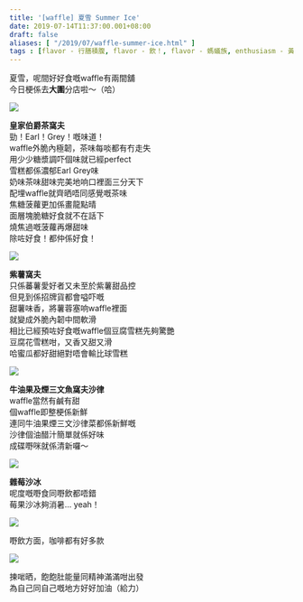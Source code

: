 ```yaml
---
title: '[waffle] 夏雪 Summer Ice'
date: 2019-07-14T11:37:00.001+08:00
draft: false
aliases: [ "/2019/07/waffle-summer-ice.html" ]
tags : [flavor - 行膳積腹, flavor - 飲！, flavor - 螞蟻族, enthusiasm - 黃色經濟圈]
---
```


夏雪，呢間好好食嘅waffle有兩間舖  
今日梗係去**大圍**分店啦～（哈）  

![](/images/summerice.jpg)

**皇家伯爵茶窩夫**  
勁！Earl！Grey！嘅味道！  
waffle外脆內極韌，茶味每啖都有冇走失  
用少少糖漿調吓個味就已經perfect  
雪糕都係濃郁Earl Grey味  
奶味茶味甜味完美地响口裡面三分天下  
配埋waffle就齊晒唔同感覺嘅茶味  
焦糖菠蘿更加係畫龍點晴  
面層塊脆糖好食就不在話下  
燒焦過嘅菠蘿再爆甜味  
除咗好食！都仲係好食！  

![](/images/summerice1.jpg)

**紫薯窩夫**  
只係蕃薯愛好者又未至於紫薯甜品控  
但見到係招牌貨都會嗌吓嘅  
甜薯味香，將薯蓉塞响waffle裡面  
就變成外脆內韌中間軟滑  
相比已經預咗好食嘅waffle個豆腐雪糕先夠驚艷  
豆腐花雪糕咁，又香又甜又滑  
哈蜜瓜都好甜絕對唔會輸比球雪糕  

![](/images/summerice2.jpg)

**牛油果及煙三文魚窩夫沙律**  
waffle當然有鹹有甜  
個waffle即整梗係新鮮  
連同牛油果煙三文沙律菜都係新鮮嘅  
沙律個油醋汁簡單就係好味  
成碟嘢咪就係清新囉～  

![](/images/summerice3.jpg)

**雜莓沙冰**  
呢度嘅嘢食同嘢飲都唔錯  
莓果沙冰夠消暑... yeah！  

![](/images/summerice4.jpg)

嘢飲方面，咖啡都有好多款  

![](/images/summerice5.jpg)

揀啱晒，飽飽肚能量同精神滿滿咁出發  
為自己同自己嘅地方好好加油（給力）
